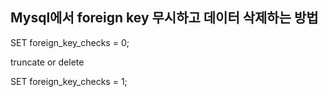 <h2>Mysql에서 foreign key 무시하고 데이터 삭제하는 방법</h2>

SET foreign_key_checks = 0;

truncate or delete

SET foreign_key_checks = 1;


[jekyll-docs]: https://jekyllrb.com/docs/home
[jekyll-gh]:   https://github.com/jekyll/jekyll
[jekyll-talk]: https://talk.jekyllrb.com/
